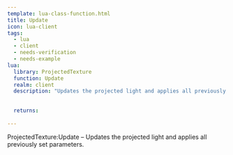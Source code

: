 ```yaml
---
template: lua-class-function.html
title: Update
icon: lua-client
tags:
  - lua
  - client
  - needs-verification
  - needs-example
lua:
  library: ProjectedTexture
  function: Update
  realm: client
  description: "Updates the projected light and applies all previously set parameters."
  
  
  returns:
    
---
```


<div class="lua__search__keywords">
ProjectedTexture:Update &#x2013; Updates the projected light and applies all previously set parameters.
</div>
